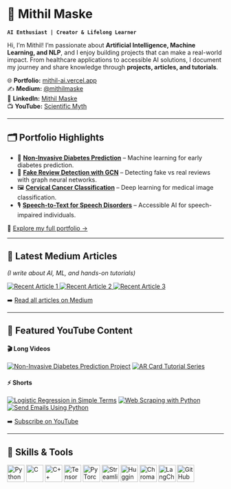 # 🤖 Mithil Maske  

**`AI Enthusiast | Creator & Lifelong Learner`**  

Hi, I’m Mithil! I’m passionate about **Artificial Intelligence, Machine Learning, and NLP**, and I enjoy building projects that can make a real-world impact. From healthcare applications to accessible AI solutions, I document my journey and share knowledge through **projects, articles, and tutorials**.  

🌐 **Portfolio:** [mithil-ai.vercel.app](https://mithil-ai.vercel.app)  
✍️ **Medium:** [@mithilmaske](https://medium.com/@mithilmaske)  
💼 **LinkedIn:** [Mithil Maske](https://www.linkedin.com/in/mithil-maske-408588225/)  
📺 **YouTube:** [Scientific Myth](https://www.youtube.com/@ScientificMyth)  

---

## 🗂️ Portfolio Highlights  

- 🚀 **[Non-Invasive Diabetes Prediction](https://github.com/Mithil-Maske/diabetes-prediction)** – Machine learning for early diabetes prediction.  
- 🧠 **[Fake Review Detection with GCN](https://github.com/Mithil-Maske/fake-review-detection)** – Detecting fake vs real reviews with graph neural networks.  
- 🖼️ **[Cervical Cancer Classification](https://github.com/Mithil-Maske/cervical-cancer-classification)** – Deep learning for medical image classification.  
- 🎙️ **[Speech-to-Text for Speech Disorders](https://github.com/Mithil-Maske/speech-to-text-model)** – Accessible AI for speech-impaired individuals.  

🔗 [Explore my full portfolio →](https://mithil-ai.vercel.app)  

---

## 📝 Latest Medium Articles  

_(I write about AI, ML, and hands-on tutorials)_  

<a href="https://medium.com/@mithilmaske">
  <img src="https://github-readme-medium-recent-article.vercel.app/medium/@mithilmaske/0" alt="Recent Article 1">
</a>  

<a href="https://medium.com/@mithilmaske">
  <img src="https://github-readme-medium-recent-article.vercel.app/medium/@mithilmaske/1" alt="Recent Article 2">
</a>  

<a href="https://medium.com/@mithilmaske">
  <img src="https://github-readme-medium-recent-article.vercel.app/medium/@mithilmaske/2" alt="Recent Article 3">
</a>  

➡️ [Read all articles on Medium](https://medium.com/@mithilmaske)  

---

## 🎥 Featured YouTube Content  

#### 🎬 Long Videos  
[![Non-Invasive Diabetes Prediction Project](https://ytcards.demolab.com/?id=tXiVuTLMv98&title=Non-Invasive+Diabetes+Prediction+Project&lang=en&background_color=%230d1117&title_color=%23ffffff&stats_color=%23dedede&max_title_lines=1&width=250&border_radius=5&duration=1343)](https://youtu.be/tXiVuTLMv98)
[![AR Card Tutorial Series](https://ytcards.demolab.com/?id=f6TPUrc7F5g&title=AR+Card+Tutorial+Series&lang=en&background_color=%230d1117&title_color=%23ffffff&stats_color=%23dedede&max_title_lines=1&width=250&border_radius=5&duration=1200)](https://youtube.com/playlist?list=PLm4UQsyndlBNcFUqCx6qeFXRCjh16rOKB)

#### ⚡ Shorts  
[![Logistic Regression in Simple Terms](https://ytcards.demolab.com/?id=29zdNHDuc6A&title=Logistic+Regression+Algorithm+Explained&lang=en&background_color=%230d1117&title_color=%23ffffff&stats_color=%23dedede&max_title_lines=1&width=250&border_radius=5)](https://youtube.com/shorts/29zdNHDuc6A)
[![Web Scraping with Python](https://ytcards.demolab.com/?id=UDugdq4LS7k&title=Web+Scraping+News+Headlines+with+Python&lang=en&background_color=%230d1117&title_color=%23ffffff&stats_color=%23dedede&max_title_lines=1&width=250&border_radius=5)](https://youtube.com/shorts/UDugdq4LS7k)
[![Send Emails Using Python](https://ytcards.demolab.com/?id=4TLVnD3CFVc&title=Send+Emails+Using+Python&lang=en&background_color=%230d1117&title_color=%23ffffff&stats_color=%23dedede&max_title_lines=1&width=250&border_radius=5)](https://youtube.com/shorts/4TLVnD3CFVc)

➡️ [Subscribe on YouTube](https://www.youtube.com/@ScientificMyth)  

---

## 🧰 Skills & Tools  

<p align="left">
<img alt="Python" width="40px" src="https://cdn.jsdelivr.net/gh/devicons/devicon/icons/python/python-original.svg" />
<img alt="C" width="40px" src="https://cdn.jsdelivr.net/gh/devicons/devicon/icons/c/c-original.svg" />
<img alt="C++" width="40px" src="https://cdn.jsdelivr.net/gh/devicons/devicon/icons/cplusplus/cplusplus-original.svg" />
<img alt="TensorFlow" width="40px" src="https://cdn.jsdelivr.net/gh/devicons/devicon/icons/tensorflow/tensorflow-original.svg" />
<img alt="PyTorch" width="40px" src="https://cdn.jsdelivr.net/gh/devicons/devicon/icons/pytorch/pytorch-original.svg" />
<img alt="Streamlit" width="40px" src="https://seeklogo.com/images/S/streamlit-logo-1A3B208AE4-seeklogo.com.png" />
<img alt="Hugging Face" width="40px" src="https://huggingface.co/front/assets/huggingface_logo-noborder.svg" />
<img alt="ChromaDB" width="40px" src="https://github.com/user-attachments/assets/498d9a3b-e25c-4081-8152-5436fa8ecfad" />
<img alt="LangChain" width="40px" src="https://api.nuget.org/v3-flatcontainer/langchain/0.15.2/icon" />
<img alt="GitHub" width="40px" src="https://cdn.jsdelivr.net/gh/devicons/devicon/icons/github/github-original.svg" />
</p>
